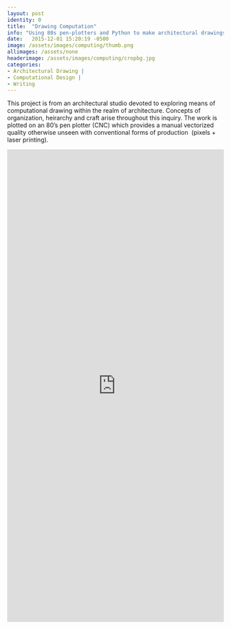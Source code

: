 ```yaml
---
layout: post
identity: 0
title:  "Drawing Computation"
info: "Using 80s pen-plotters and Python to make architectural drawings"
date:   2015-12-01 15:20:19 -0500
image: /assets/images/computing/thumb.png
allimages: /assets/none
headerimage: /assets/images/computing/cropbg.jpg
categories:
- Architectural Drawing |
- Computational Design |
- Writing
---
```


This project is from an architectural studio devoted to exploring means of computational drawing within the realm of architecture. Concepts of organization, heirarchy and craft arise throughout this inquiry. The work is plotted on an 80’s pen plotter (CNC) which provides a manual vectorized quality otherwise unseen with conventional forms of production  (pixels + laser printing).

<iframe width="100%" height="1100px" src="https://www.yumpu.com/en/embed/view/lRy7QvI10OieWxG5" frameborder="0" allowfullscreen="true"  allowtransparency="true"></iframe>
